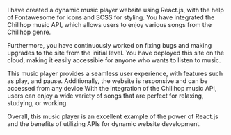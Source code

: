 I have created a dynamic music player website using React.js, with the help of Fontawesome for icons and SCSS for styling. You have integrated the Chillhop music API, which allows users to enjoy various songs from the Chillhop genre.

Furthermore, you have continuously worked on fixing bugs and making upgrades to the site from the initial level. You have deployed this site on the cloud, making it easily accessible for anyone who wants to listen to music.

This music player provides a seamless user experience, with features such as play, and pause. Additionally, the website is responsive and can be accessed from any device With the integration of the Chillhop music API, users can enjoy a wide variety of songs that are perfect for relaxing, studying, or working.

Overall, this music player is an excellent example of the power of React.js and the benefits of utilizing APIs for dynamic website development.
